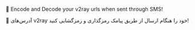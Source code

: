 🚀 Encode and Decode your v2ray urls when sent through SMS!

🚀 آدرس‌های v2ray خود را هنگام ارسال از طریق پیامک رمزگذاری و رمزگشایی کنید! 